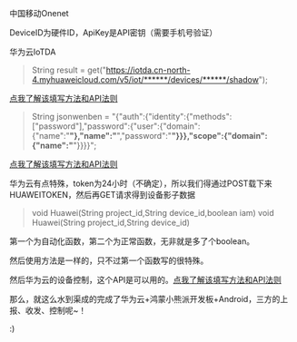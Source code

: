 中国移动Onenet

DeviceID为硬件ID，ApiKey是API密钥（需要手机号验证）

华为云IoTDA

> String result = get("https://iotda.cn-north-4.myhuaweicloud.com/v5/iot/******/devices/******/shadow");

[点我了解该填写方法和API法则](https://apiexplorer.developer.huaweicloud.com/apiexplorer/doc?product=IoTDA&api=ShowDeviceShadow)

> String jsonwenben = "{\"auth\":{\"identity\":{\"methods\":[\"password\"],\"password\":{\"user\":{\"domain\":{\"name\":\"******\"},\"name\":\"******\",\"password\":\"******\"}}},\"scope\":{\"domain\":{\"name\":\"******\"}}}}";

[点我了解该填写方法和API法则](https://apiexplorer.developer.huaweicloud.com/apiexplorer/doc?product=IAM&api=KeystoneCreateAgencyToken)

华为云有点特殊，token为24小时（不确定），所以我们得通过POST载下来HUAWEITOKEN，然后再GET请求得到设备影子数据

> void Huawei(String project_id,String device_id,boolean iam)
> void Huawei(String project_id,String device_id)

第一个为自动化函数，第二个为正常函数，无非就是多了个boolean。

然后使用方法是一样的，只不过第一个函数写的很特殊。

然后华为云的设备控制，这个API是可以用的。[点我了解该填写方法和API法则](https://apiexplorer.developer.huaweicloud.com/apiexplorer/doc?product=IoTDA&api=CreateCommand)

那么，就这么水到渠成的完成了华为云+鸿蒙小熊派开发板+Android，三方的上报、收发、控制呢~！

:)

